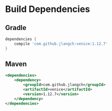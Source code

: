 # Build Dependencies


## Gradle

```groovy
dependencies {
    compile 'com.github.jlangch:venice:1.12.7'
}
```

## Maven

```xml
<dependencies>
    <dependency>
        <groupId>com.github.jlangch</groupId>
        <artifactId>venice</artifactId>
        <version>1.12.7</version>
    </dependency>
</dependencies>
```
